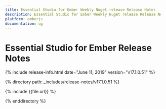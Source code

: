 ```yaml
---
title: Essential Studio for Ember Weekly Nuget release Release Notes  
description: Essential Studio for Ember Weekly Nuget release Release Notes  
platform: emberjs
documentation: ug
---
```


# Essential Studio for Ember  Release Notes  

{% include release-info.html date="June 11, 2019"  version="v17.1.0.51" %} 


{% directory path: _includes/release-notes/v17.1.0.51 %}

{% include {{file.url}} %}

{% enddirectory %}